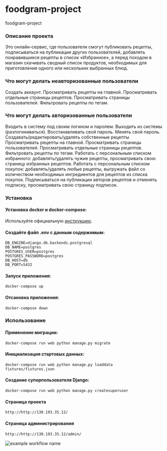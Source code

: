 # foodgram-project
foodgram-project
### Описание проекта

Это онлайн-сервис, где пользователи смогут публиковать рецепты, подписываться на публикации других пользователей, добавлять понравившиеся рецепты в список «Избранное», а перед походом в магазин скачивать сводный список продуктов, необходимых для приготовления одного или нескольких выбранных блюд.


### Что могут делать неавторизованные пользователи
Создать аккаунт.
Просматривать рецепты на главной.
Просматривать отдельные страницы рецептов.
Просматривать страницы пользователей.
Фильтровать рецепты по тегам.

### Что могут делать авторизованные пользователи
Входить в систему под своим логином и паролем.
Выходить из системы (разлогиниваться).
Восстанавливать свой пароль.
Менять свой пароль.
Создавать/редактировать/удалять собственные рецепты
Просматривать рецепты на главной.
Просматривать страницы пользователей.
Просматривать отдельные страницы рецептов.
Фильтровать рецепты по тегам.
Работать с персональным списком избранного: добавлять/удалять чужие рецепты, просматривать свою страницу избранных рецептов.
Работать с персональным списком покупок: добавлять/удалять любые рецепты, выгружать файл со количеством необходимых ингредиентов для рецептов из списка покупок.
Подписываться на публикации авторов рецептов и отменять подписку, просматривать свою страницу подписок.

### Установка

#### Установка docker и docker-compose:

Используйте официальную [инструкцию](https://docs.docker.com/engine/install/).

#### Создайте файл .env с данным содержимым:
```
DB_ENGINE=django.db.backends.postgresql
DB_NAME=postgres
POSTGRES_USER=postgres
POSTGRES_PASSWORD=postgres
DB_HOST=db
DB_PORT=5432
```
#### Запуск приложения:
```
docker-compose up
```
#### Отсановка приложения:
```
docker-compose down
```

### Использование

#### Применение миграции:
```
docker-compose run web python manage.py migrate
```
#### Инициализация стартовых данных:
```
docker-compose run web python manage.py loaddata fixtures/fixtures.json
```
#### Создание суперпользователя Django:
```
docker-compose run web python manage.py createsuperuser
```


#### Страница проекта
```
http://http://130.193.35.12/
```



#### Страница администрирования
```
http://http://130.193.35.12/admin/
```

![example workflow name](https://github.com/maxjazz/foodgram-project/workflows/foodgram/badge.svg)